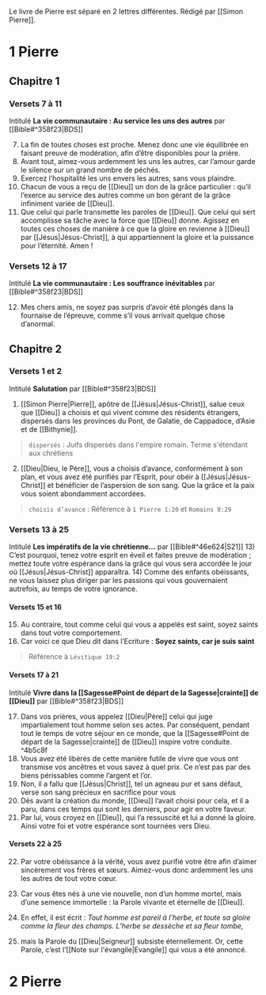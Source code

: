 Le livre de Pierre est séparé en 2 lettres différentes. Rédigé par [[Simon Pierre]].
# 1 Pierre
## Chapitre 1
### Versets 7 à 11
Intitulé **La vie communautaire : Au service les uns des autres** par [[Bible#^358f23|BDS]]

7) La fin de toutes choses est proche. Menez donc une vie équilibrée en faisant preuve de modération, afin d’être disponibles pour la prière.
8) Avant tout, aimez-vous ardemment les uns les autres, car l’amour garde le silence sur un grand nombre de péchés.
9) Exercez l’hospitalité les uns envers les autres, sans vous plaindre.
10) Chacun de vous a reçu de [[Dieu]] un don de la grâce particulier : qu’il l’exerce au service des autres comme un bon gérant de la grâce infiniment variée de [[Dieu]].
11) Que celui qui parle transmette les paroles de [[Dieu]]. Que celui qui sert accomplisse sa tâche avec la force que [[Dieu]] donne. Agissez en toutes ces choses de manière à ce que la gloire en revienne à [[Dieu]] par [[Jésus|Jésus-Christ]], à qui appartiennent la gloire et la puissance pour l’éternité. Amen !
### Versets 12 à 17
Intitulé **La vie communautaire : Les souffrance inévitables** par [[Bible#^358f23|BDS]]

12) Mes chers amis, ne soyez pas surpris d’avoir été plongés dans la fournaise de l’épreuve, comme s’il vous arrivait quelque chose d’anormal.
## Chapitre 2
### Versets 1 et 2
Intitulé **Salutation** par [[Bible#^358f23|BDS]]

1) [[Simon Pierre|Pierre]], apôtre de [[Jésus|Jésus-Christ]], salue ceux que [[Dieu]] a choisis et qui vivent comme des résidents étrangers, dispersés dans les provinces du Pont, de Galatie, de Cappadoce, d’Asie et de [[Bithynie]].

> `dispersés` : Juifs dispersés dans l'empire romain. Terme s'étendant aux chrétiens

2) [[Dieu|Dieu, le Père]], vous a choisis d’avance, conformément à son plan, et vous avez été purifiés par l’Esprit, pour obéir à [[Jésus|Jésus-Christ]] et bénéficier de l’aspersion de son sang. Que la grâce et la paix vous soient abondamment accordées.

> `choisis d’avance` : Référence à `1 Pierre 1:20` et `Romains 8:29`

### Versets 13 à 25
Intitulé **Les impératifs de la vie chrétienne...** par [[Bible#^46e624|S21]]
13) C’est pourquoi, tenez votre esprit en éveil et faites preuve de modération ; mettez toute votre espérance dans la grâce qui vous sera accordée le jour où [[Jésus|Jésus-Christ]] apparaîtra.
14) Comme des enfants obéissants, ne vous laissez plus diriger par les passions qui vous gouvernaient autrefois, au temps de votre ignorance.
#### Versets 15 et 16
15) Au contraire, tout comme celui qui vous a appelés est saint, soyez saints dans tout votre comportement.
16) Car voici ce que Dieu dit dans l’Ecriture : **Soyez saints, car je suis saint**
> Référence à `Lévitique 19:2`

#### Versets 17 à 21
Intitulé **Vivre dans la [[Sagesse#Point de départ de la Sagesse|crainte]] de [[Dieu]]** par [[Bible#^358f23|BDS]]

17) Dans vos prières, vous appelez [[Dieu|Père]] celui qui juge impartialement tout homme selon ses actes. Par conséquent, pendant tout le temps de votre séjour en ce monde, que la [[Sagesse#Point de départ de la Sagesse|crainte]] de [[Dieu]] inspire votre conduite. ^4b5c8f
18) Vous avez été libérés de cette manière futile de vivre que vous ont transmise vos ancêtres et vous savez à quel prix. Ce n’est pas par des biens périssables comme l’argent et l’or.
19) Non, il a fallu que [[Jésus|Christ]], tel un agneau pur et sans défaut, verse son sang précieux en sacrifice pour vous
20) Dès avant la création du monde, [[Dieu]] l’avait choisi pour cela, et il a paru, dans ces temps qui sont les derniers, pour agir en votre faveur.
21) Par lui, vous croyez en [[Dieu]], qui l’a ressuscité et lui a donné la gloire. Ainsi votre foi et votre espérance sont tournées vers Dieu.

#### Versets 22 à 25
22) Par votre obéissance à la vérité, vous avez purifié votre être afin d’aimer sincèrement vos frères et sœurs. Aimez-vous donc ardemment les uns les autres de tout votre cœur.
23) Car vous êtes nés à une vie nouvelle, non d’un homme mortel, mais d’une semence immortelle : la Parole vivante et éternelle de [[Dieu]].
24) En effet, il est écrit :
    *Tout homme est pareil à l’herbe,*
    *et toute sa gloire comme la fleur des champs.*
    *L’herbe se dessèche et sa fleur tombe,*

25) mais la Parole du [[Dieu|Seigneur]] subsiste éternellement.
    Or, cette Parole, c’est l’[[Note sur l'évangile|Evangile]] qui vous a été annoncé.
# 2 Pierre
